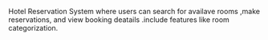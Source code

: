 Hotel Reservation System where users can search for availave rooms ,make reservations, and view booking deatails .include features like room categorization.
